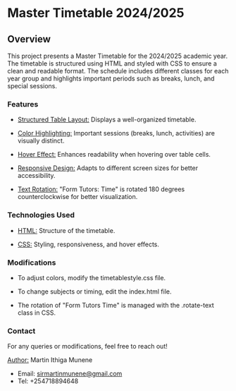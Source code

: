 # Master Timetable 2024/2025
## Overview

This project presents a Master Timetable for the 2024/2025 academic year. The timetable is structured using HTML and styled with CSS to ensure a clean and readable format. The schedule includes different classes for each year group and highlights important periods such as breaks, lunch, and special sessions.

### Features

- [Structured Table Layout:](#StructuredTableLayout:) Displays a well-organized timetable.

- [Color Highlighting:](#ColorHighlighting:) Important sessions (breaks, lunch, activities) are visually distinct.

- [Hover Effect:](#HoverEffect:) Enhances readability when hovering over table cells.

- [Responsive Design:](#ResponsiveDesign:) Adapts to different screen sizes for better accessibility.

- [Text Rotation:](#TextRotation) "Form Tutors: Time" is rotated 180 degrees counterclockwise for better visualization.

### Technologies Used

- [HTML:](#HTML:) Structure of the timetable.

- [CSS:](#CSS:) Styling, responsiveness, and hover effects.

### Modifications

- To adjust colors, modify the timetablestyle.css file.

- To change subjects or timing, edit the index.html file.

- The rotation of "Form Tutors Time" is managed with the .rotate-text class in CSS.

### Contact

For any queries or modifications, feel free to reach out!

[Author:](#Author:) Martin Ithiga Munene
- Email: sirmartinmunene@gmail.com
- Tel: +254718894648

